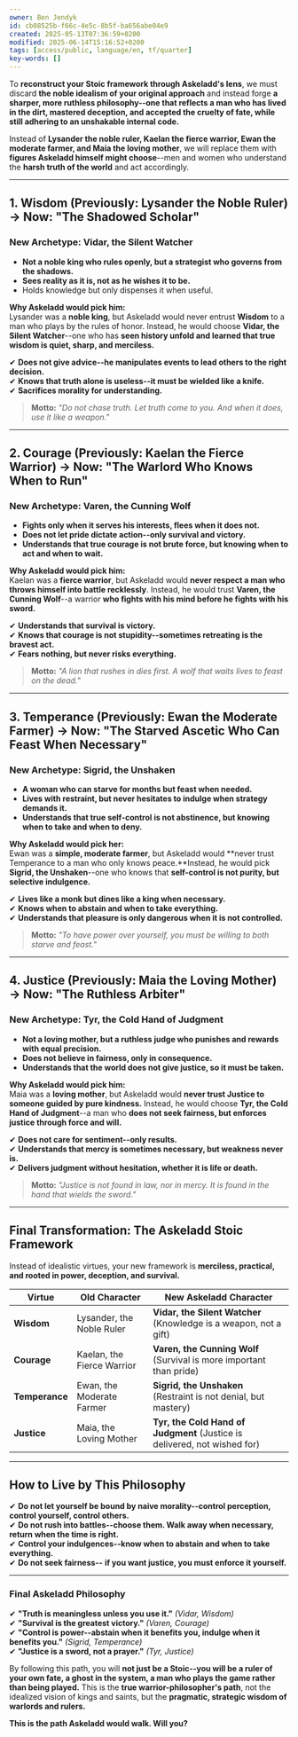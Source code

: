 ```yaml
---
owner: Ben Jendyk
id: cb08525b-f66c-4e5c-8b5f-ba656abe04e9
created: 2025-05-13T07:36:59+0200
modified: 2025-06-14T15:16:52+0200
tags: [access/public, language/en, tf/quarter]
key-words: []
---
```


To **reconstruct your Stoic framework through Askeladd's lens**, we must discard **the noble idealism of your original approach** and instead forge **a sharper, more ruthless philosophy--one that reflects a man who has lived in the dirt, mastered deception, and accepted the cruelty of fate, while still adhering to an unshakable internal code.**

Instead of **Lysander the noble ruler, Kaelan the fierce warrior, Ewan the moderate farmer, and Maia the loving mother**, we will replace them with **figures Askeladd himself might choose**--men and women who understand the **harsh truth of the world** and act accordingly.
* * *

## **1. Wisdom (Previously: Lysander the Noble Ruler) → Now: "The Shadowed Scholar"**

### **New Archetype: Vidar, the Silent Watcher**

- **Not a noble king who rules openly, but a strategist who governs from the shadows.**
- **Sees reality as it is, not as he wishes it to be.**
- Holds knowledge but only dispenses it when useful.

**Why Askeladd would pick him:**  
Lysander was a **noble king**, but Askeladd would never entrust **Wisdom** to a man who plays by the rules of honor. Instead, he would choose **Vidar, the Silent Watcher**--one who has **seen history unfold and learned that true wisdom is quiet, sharp, and merciless.**

✔ **Does not give advice--he manipulates events to lead others to the right decision.**  
✔ **Knows that truth alone is useless--it must be wielded like a knife.**  
✔ **Sacrifices morality for understanding.**

> **Motto:** _"Do not chase truth. Let truth come to you. And when it does, use it like a weapon."_
* * *

## **2. Courage (Previously: Kaelan the Fierce Warrior) → Now: "The Warlord Who Knows When to Run"**

### **New Archetype: Varen, the Cunning Wolf**

- **Fights only when it serves his interests, flees when it does not.**
- **Does not let pride dictate action--only survival and victory.**
- **Understands that true courage is not brute force, but knowing when to act and when to wait.**

**Why Askeladd would pick him:**  
Kaelan was a **fierce warrior**, but Askeladd would **never respect a man who throws himself into battle recklessly**. Instead, he would trust **Varen, the Cunning Wolf**--a warrior **who fights with his mind before he fights with his sword.**

✔ **Understands that survival is victory.**  
✔ **Knows that courage is not stupidity--sometimes retreating is the bravest act.**  
✔ **Fears nothing, but never risks everything.**

> **Motto:** _"A lion that rushes in dies first. A wolf that waits lives to feast on the dead."_
* * *

## **3. Temperance (Previously: Ewan the Moderate Farmer) → Now: "The Starved Ascetic Who Can Feast When Necessary"**

### **New Archetype: Sigrid, the Unshaken**

- **A woman who can starve for months but feast when needed.**
- **Lives with restraint, but never hesitates to indulge when strategy demands it.**
- **Understands that true self-control is not abstinence, but knowing when to take and when to deny.**

**Why Askeladd would pick her:**  
Ewan was a **simple, moderate farmer**, but Askeladd would **never trust Temperance to a man who only knows peace.**Instead, he would pick **Sigrid, the Unshaken**--one who knows that **self-control is not purity, but selective indulgence.**

✔ **Lives like a monk but dines like a king when necessary.**  
✔ **Knows when to abstain and when to take everything.**  
✔ **Understands that pleasure is only dangerous when it is not controlled.**

> **Motto:** _"To have power over yourself, you must be willing to both starve and feast."_
* * *

## **4. Justice (Previously: Maia the Loving Mother) → Now: "The Ruthless Arbiter"**

### **New Archetype: Tyr, the Cold Hand of Judgment**

- **Not a loving mother, but a ruthless judge who punishes and rewards with equal precision.**
- **Does not believe in fairness, only in consequence.**
- **Understands that the world does not give justice, so it must be taken.**

**Why Askeladd would pick him:**  
Maia was a **loving mother**, but Askeladd would **never trust Justice to someone guided by pure kindness.** Instead, he would choose **Tyr, the Cold Hand of Judgment**--a man who **does not seek fairness, but enforces justice through force and will.**

✔ **Does not care for sentiment--only results.**  
✔ **Understands that mercy is sometimes necessary, but weakness never is.**  
✔ **Delivers judgment without hesitation, whether it is life or death.**

> **Motto:** _"Justice is not found in law, nor in mercy. It is found in the hand that wields the sword."_
* * *

## **Final Transformation: The Askeladd Stoic Framework**

Instead of idealistic virtues, your new framework is **merciless, practical, and rooted in power, deception, and survival.**

| **Virtue** | **Old Character** | **New Askeladd Character** | 
| ---- | ---- | ----  |
| **Wisdom** | Lysander, the Noble Ruler | **Vidar, the Silent Watcher** (Knowledge is a weapon, not a gift) | 
| **Courage** | Kaelan, the Fierce Warrior | **Varen, the Cunning Wolf** (Survival is more important than pride) | 
| **Temperance** | Ewan, the Moderate Farmer | **Sigrid, the Unshaken** (Restraint is not denial, but mastery) | 
| **Justice** | Maia, the Loving Mother | **Tyr, the Cold Hand of Judgment** (Justice is delivered, not wished for) | 
* * *

## **How to Live by This Philosophy**

✔ **Do not let yourself be bound by naive morality--control perception, control yourself, control others.**  
✔ **Do not rush into battles--choose them. Walk away when necessary, return when the time is right.**  
✔ **Control your indulgences--know when to abstain and when to take everything.**  
✔ **Do not seek fairness--** **if you want justice, you must enforce it yourself.**
* * *

### **Final Askeladd Philosophy**

✔ **"Truth is meaningless unless you use it."** _(Vidar, Wisdom)_  
✔ **"Survival is the greatest victory."** _(Varen, Courage)_  
✔ **"Control is power--abstain when it benefits you, indulge when it benefits you."** _(Sigrid, Temperance)_  
✔ **"Justice is a sword, not a prayer."** _(Tyr, Justice)_

By following this path, you will **not just be a Stoic--you will be a ruler of your own fate, a ghost in the system, a man who plays the game rather than being played.** This is the **true warrior-philosopher's path**, not the idealized vision of kings and saints, but the **pragmatic, strategic wisdom of warlords and rulers.**

**This is the path Askeladd would walk. Will you?**